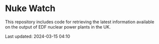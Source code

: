# Nuke Watch

This repository includes code for retrieving the latest information available on the output of EDF nuclear power plants in the UK.

Last updated: 2024-03-15 04:10
